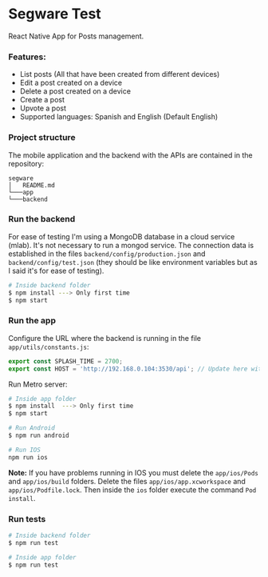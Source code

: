 # Segware Test

React Native App for Posts management.

### Features:

* List posts (All that have been created from different devices)
* Edit a post created on a device
* Delete a post created on a device
* Create a post
* Upvote a post
* Supported languages: Spanish and English (Default English)

### Project structure

The mobile application and the backend with the APIs are contained in the repository:
```
segware
│   README.md
└───app
└───backend
```

### Run the backend

For ease of testing I'm using a MongoDB database in a cloud service (mlab). It's not necessary to run a mongod service. The connection data is established in the files `backend/config/production.json` and `backend/config/test.json` (they should be like environment variables but as I said it's for ease of testing).

```bash
# Inside backend folder
$ npm install ---> Only first time
$ npm start
```

### Run the app

Configure the URL where the backend is running in the file `app/utils/constants.js`:

```javascript
export const SPLASH_TIME = 2700;
export const HOST = 'http://192.168.0.104:3530/api'; // Update here with the backend URL
```

Run Metro server:

```bash
# Inside app folder
$ npm install  ---> Only first time
$ npm start

# Run Android
$ npm run android

# Run IOS
npm run ios
```

**Note:**
If you have problems running in IOS you must delete the `app/ios/Pods` and `app/ios/build` folders. Delete the files `app/ios/app.xcworkspace` and `app/ios/Podfile.lock`. Then inside the `ios` folder execute the command `Pod install`.

### Run tests

```bash
# Inside backend folder
$ npm run test

# Inside app folder
$ npm run test
```